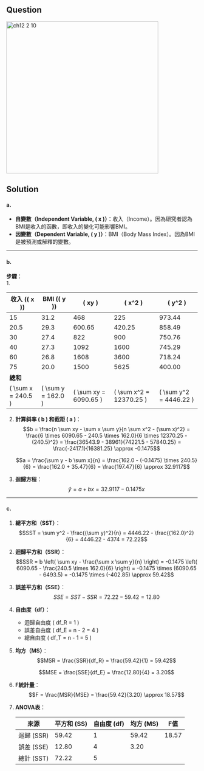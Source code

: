 ## Question
<img width="400" alt="ch12 2 10" src="https://github.com/user-attachments/assets/c7a4e4cd-b279-4ac7-9735-d8d644f2fcce" />

## Solution
#### a. 
- **自變數（Independent Variable, \( x \)）**：收入（Income）。因為研究者認為BMI是收入的函數，即收入的變化可能影響BMI。  
- **因變數（Dependent Variable, \( y \)）**：BMI（Body Mass Index）。因為BMI是被預測或解釋的變數。  

---

#### b.
**步驟**：  
1.

   | 收入 (\( x \)) | BMI (\( y \)) | \( xy \)       | \( x^2 \)      | \( y^2 \)      |
   |------------------|---------------|----------------|----------------|----------------|
   | 15               | 31.2          | 468            | 225            | 973.44         |
   | 20.5             | 29.3          | 600.65         | 420.25         | 858.49         |
   | 30               | 27.4          | 822            | 900            | 750.76         |
   | 40               | 27.3          | 1092           | 1600           | 745.29         |
   | 60               | 26.8          | 1608           | 3600           | 718.24         |
   | 75               | 20.0          | 1500           | 5625           | 400.00         |
   | **總和**         |               |                |                |                |
   | \( \sum x = 240.5 \) | \( \sum y = 162.0 \) | \( \sum xy = 6090.65 \) | \( \sum x^2 = 12370.25 \) | \( \sum y^2 = 4446.22 \) |

2. **計算斜率 \( b \) 和截距 \( a \)**：  
  $$b = \frac{n \sum xy - \sum x \sum y}{n \sum x^2 - (\sum x)^2} = \frac{6 \times 6090.65 - 240.5 \times 162.0}{6 \times 12370.25 - (240.5)^2} = \frac{36543.9 - 38961}{74221.5 - 57840.25} = \frac{-2417.1}{16381.25} \approx -0.1475$$

   $$a = \frac{\sum y - b \sum x}{n} = \frac{162.0 - (-0.1475) \times 240.5}{6} = \frac{162.0 + 35.47}{6} = \frac{197.47}{6} \approx 32.9117$$

4. **迴歸方程**：  
   $$\hat{y} = a + b x = 32.9117 - 0.1475x$$

---

#### c.
1. **總平方和（SST）**：  
   $$SST = \sum y^2 - \frac{(\sum y)^2}{n} = 4446.22 - \frac{(162.0)^2}{6} = 4446.22 - 4374 = 72.22$$

2. **迴歸平方和（SSR）**：  
   $$SSR = b \left( \sum xy - \frac{\sum x \sum y}{n} \right) = -0.1475 \left( 6090.65 - \frac{240.5 \times 162.0}{6} \right) = -0.1475 \times (6090.65 - 6493.5) = -0.1475 \times (-402.85) \approx 59.42$$

3. **誤差平方和（SSE）**：  
   $$SSE = SST - SSR = 72.22 - 59.42 = 12.80$$

4. **自由度（df）**：  
   - 迴歸自由度 \( df_R = 1 \)  
   - 誤差自由度 \( df_E = n - 2 = 4 \)  
   - 總自由度 \( df_T = n - 1 = 5 \)  

5. **均方（MS）**：  
   $$MSR = \frac{SSR}{df_R} = \frac{59.42}{1} = 59.42$$
   
   $$MSE = \frac{SSE}{df_E} = \frac{12.80}{4} = 3.20$$

7. **F統計量**：  
   $$F = \frac{MSR}{MSE} = \frac{59.42}{3.20} \approx 18.57$$

8. **ANOVA表**：  

   | 來源       | 平方和 (SS) | 自由度 (df) | 均方 (MS) | F值   |
   |------------|-------------|-------------|-----------|-------|
   | 迴歸 (SSR) | 59.42       | 1           | 59.42     | 18.57 |
   | 誤差 (SSE) | 12.80       | 4           | 3.20      |       |
   | 總計 (SST) | 72.22       | 5           |           |       |
